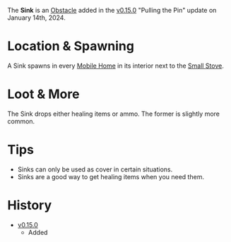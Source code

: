 The **Sink** is an [Obstacle](/obstacles) added in the [v0.15.0](https://github.com/HasangerGames/suroi/releases/tag/v0.15.0) "Pulling the Pin" update on January 14th, 2024.

# Location & Spawning

A Sink spawns in every [Mobile Home](/buildings/mobile_home) in its interior next to the [Small Stove](/obstacles/small_stove).

# Loot & More

The Sink drops either healing items or ammo. The former is slightly more common.

# Tips

- Sinks can only be used as cover in certain situations.
- Sinks are a good way to get healing items when you need them.

# History

- [v0.15.0](https://github.com/HasangerGames/suroi/releases/tag/v0.15.0)
  - Added